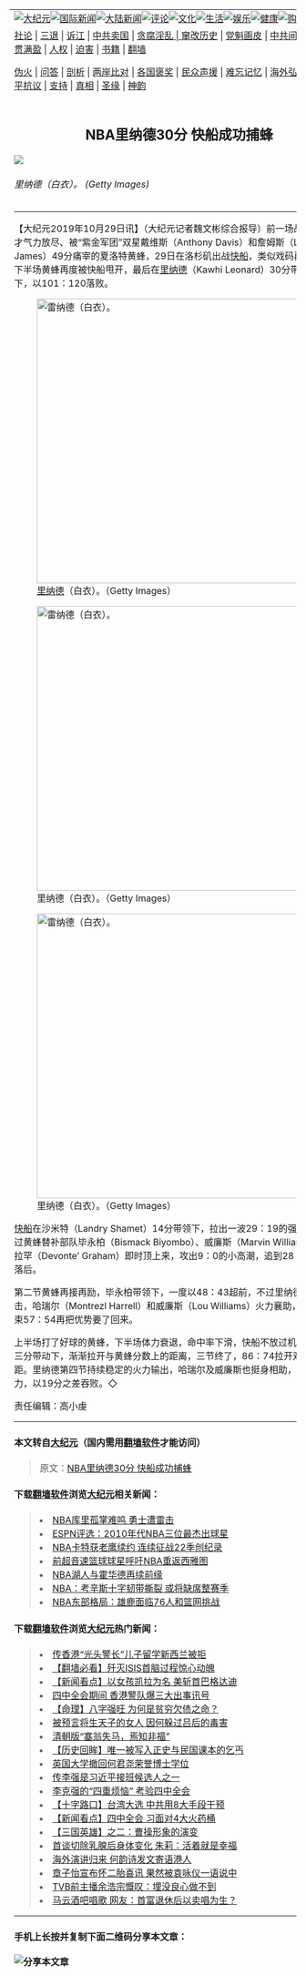 <a name="1" id="1" target="_blank"></a><span id="1"></span>
<table border="0"><tr><td colspan="2" VALIGN=TOP><a href="https://github.com/pnejs292/djy/blob/master/gb/nsc413.md#1"><img src="https://raw.githubusercontent.com/pnejs292/www/master/t/djy/1.jpg" title="大纪元"></a><a href="https://github.com/pnejs292/djy/blob/master/gb/n24hr.md#1"><img src="https://raw.githubusercontent.com/pnejs292/www/master/t/djy/3.jpg" title="国际新闻"></a><a href="https://github.com/pnejs292/djy/blob/master/gb/nsc413.md#1"><img src="https://raw.githubusercontent.com/pnejs292/www/master/t/djy/4.jpg" title="大陆新闻"></a><a href="https://github.com/pnejs292/djy/blob/master/gb/news392.md#1"><img src="https://raw.githubusercontent.com/pnejs292/www/master/t/djy/5.jpg" title="评论"></a><a href="https://github.com/pnejs292/djy/blob/master/gb/news2007.md#1"><img src="https://raw.githubusercontent.com/pnejs292/www/master/t/djy/6.jpg" title="文化"></a><a href="https://github.com/pnejs292/djy/blob/master/gb/news2008.md#1"><img src="https://raw.githubusercontent.com/pnejs292/www/master/t/djy/7.jpg" title="生活"></a><a href="https://github.com/pnejs292/djy/blob/master/gb/ncyule.md#1"><img src="https://raw.githubusercontent.com/pnejs292/www/master/t/djy/8.jpg" title="娱乐"></a><a href="https://github.com/pnejs292/djy/blob/master/gb/nsc1002.md#1"><img src="https://raw.githubusercontent.com/pnejs292/www/master/t/djy/9.jpg" title="健康"><a href="https://www.youlucky.com"><img src="https://raw.githubusercontent.com/pnejs292/www/master/t/djy/10.jpg" title="购物"></a><a href="https://www.supportepoch.org/donation?utm_medium=epochtimes&utm_source=referral&utm_campaign=donate_button_djyhomepage"><img src="https://raw.githubusercontent.com/pnejs292/www/master/t/djy/12.jpg" title="捐款"></a></td></tr>
<tr><td colspan="2" VALIGN=TOP><a target="_blank" href="https://github.com/pnejs292/djy/blob/master/gb/9p.md#1">社论</a> | <a target="_blank" href="https://github.com/pnejs292/djy/blob/master/gb/nf5657.md#1">三退</a> | <a target="_blank" href="https://github.com/pnejs292/djy/blob/master/gb/nf6123.md#1">诉江</a> | <a target="_blank" href="https://github.com/pnejs292/djy/blob/master/gb/nf1176117.md#1">中共卖国</a> | <a target="_blank" href="https://github.com/pnejs292/djy/blob/master/gb/nf5773.md#1">贪腐淫乱 | <a target="_blank" href="https://github.com/pnejs292/djy/blob/master/gb/nf1176115.md#1">窜改历史</a> | <a target="_blank" href="https://github.com/pnejs292/djy/blob/master/gb/nf1176107.md#1">党魁画皮</a> | <a target="_blank" href="https://github.com/pnejs292/djy/blob/master/gb/nf1320400.md#1">中共间谍</a> | <a target="_blank" href="https://github.com/pnejs292/djy/blob/master/gb/nf1176114.md#1">破坏传统</a> | <a target="_blank" href="https://github.com/pnejs292/djy/blob/master/gb/nf5287.md#1">恶贯满盈</a> | <a target="_blank" href="https://github.com/pnejs292/djy/blob/master/gb/ncid278.md#1">人权</a> | <a target="_blank" href="https://github.com/pnejs292/djy/blob/master/gb/nf1176111.md#1">迫害</a> | <a target="_blank" href="https://github.com/pnejs292/djy/blob/master/gb/nf1235328.md#1">书籍</a> | <a target="_blank" href="https://github.com/pnejs292/www/blob/master/README.md?zsrh#1">翻墙</a></p><p><a target="_blank" href="https://github.com/pnejs292/djy/blob/master/gb/nf5562.md#1">伪火</a> | <a target="_blank" href="https://github.com/pnejs292/djy/blob/master/gb/nf4378.md#1">问答</a> | <a target="_blank" href="https://github.com/pnejs292/djy/blob/master/gb/nf5792.md#1">剖析</a> | <a target="_blank" href="https://github.com/pnejs292/djy/blob/master/gb/nf5735.md#1">两岸比对</a> | <a target="_blank" href="https://github.com/pnejs292/djy/blob/master/gb/nf6119.md#1">各国褒奖</a> | <a target="_blank" href="https://github.com/pnejs292/djy/blob/master/gb/nf6120.md#1">民众声援</a> | <a target="_blank" href="https://github.com/pnejs292/djy/blob/master/gb/nf1188594.md#1">难忘记忆</a> | <a target="_blank" href="https://github.com/pnejs292/djy/blob/master/gb/nf3180.md#1">海外弘传</a> | <a target="_blank" href="https://github.com/pnejs292/djy/blob/master/gb/nf5410.md#1">万人上访</a> | <a target="_blank" href="https://github.com/pnejs292/ntdtv/blob/master/gb/prog1530_1.md#1">和平抗议</a> | <a target="_blank" href="https://github.com/pnejs292/djy/blob/master/gb/nf4386.md#1">支持</a> | <a target="_blank" href="https://github.com/pnejs292/djy/blob/master/gb/nf4389.md#1">真相</a> | <a target="_blank" href="https://github.com/pnejs292/djy/blob/master/gb/nf5790.md#1">圣缘</a> | <a target="_blank" href="https://github.com/pnejs292/djy/blob/master/gb/nf4786.md#1">神韵</a></td></tr>
<tr><td VALIGN=TOP width="626"><h2 align=center>NBA里纳德30分 快船成功捕蜂</h2>
<img src="http://i.epochtimes.com/assets/uploads/2019/10/65eebe3942a41f7d2d6ad78ca935f422-600x400.jpg" />
<h6>里纳德（白衣）。 (Getty Images)
</h6>
<hr>
<p>【大纪元2019年10月29日讯】（大纪元记者魏文彬综合报导）前一场战到第四节才气力放尽、被“紫金军团”双星戴维斯（Anthony Davis）和詹姆斯（LeBron James）49分痛宰的夏洛特黄蜂，29日在洛杉矶出战<a href="https://github.com/pnejs292/djy/blob/master/gb/tag/%E5%BF%AB%E8%88%B9.md">快船</a>，类似戏码再次上演，下半场黄蜂再度被快船甩开，最后在<a href="https://github.com/pnejs292/djy/blob/master/gb/tag/%E9%87%8C%E7%BA%B3%E5%BE%B7.md">里纳德</a>（Kawhi Leonard）30分带领的攻势下，以101：120落败。</p>
<figure id="11619808" style="width: 500px" class="wp-caption aligncenter"><img src="http://i.epochtimes.com/assets/uploads/2019/10/974a9e178ffce7453ad0e87e2d57df9f-450x300.jpg" alt="雷纳德（白衣）。" width="500" /><figcaption class="wp-caption-text"><a href="https://github.com/pnejs292/djy/blob/master/gb/tag/%E9%87%8C%E7%BA%B3%E5%BE%B7.md">里纳德</a>（白衣）。（Getty Images）</figcaption></figure>
<figure id="11619807" style="width: 500px" class="wp-caption aligncenter"><img src="http://i.epochtimes.com/assets/uploads/2019/10/4f316a0078cb03be810c9a2911e0c5ef-450x300.jpg" alt="雷纳德（白衣）。" width="500" /><figcaption class="wp-caption-text">里纳德（白衣）。（Getty Images）</figcaption></figure>
<figure id="11619805" style="width: 500px" class="wp-caption aligncenter"><img src="http://i.epochtimes.com/assets/uploads/2019/10/fbdfa36c047373b10cf952d392e15ca1-450x300.jpg" alt="雷纳德（白衣）。" width="500" /><figcaption class="wp-caption-text">里纳德（白衣）。（Getty Images）</figcaption></figure>
<p><a href="https://github.com/pnejs292/djy/blob/master/gb/tag/%E5%BF%AB%E8%88%B9.md">快船</a>在沙米特（Landry Shamet）14分带领下，拉出一波29：19的强势开节，不过黄蜂替补部队毕永柏（Bismack Biyombo）、威廉斯（Marvin Williams）和葛拉罕（Devonte&#8217; Graham）即时顶上来，攻出9：0的小高潮，追到28：29仅1分落后。</p>
<p>第二节黄蜂再接再励，毕永柏带领下，一度以48：43超前，不过里纳德带头反击，哈瑞尔（Montrezl Harrell）和威廉斯（Lou Williams）火力襄助，上半场结束57：54再把优势要了回来。</p>
<p>上半场打了好球的黄蜂，下半场体力衰退，命中率下滑，快船不放过机会，里纳德三分带动下，渐渐拉开与黄蜂分数上的距离，三节终了，86：74拉开双位数差距。里纳德第四节持续稳定的火力输出，哈瑞尔及威廉斯也挺身相助，黄蜂后继无力，以19分之差吞败。◇</p>
<p>责任编辑：高小虔</p>
<hr>

#### 本文转自<a href="http://www.epochtimes.com">大纪元</a>（国内需用<a href="https://git.io/JesJV">翻墙软件</a>才能访问）
> 原文：<a href="http://www.epochtimes.com/gb/19/10/29/n11619802.htm">NBA里纳德30分 快船成功捕蜂</a>
#### 下载<a href="https://git.io/JesJV">翻墙软件</a>浏览<a href="http://www.epochtimes.com">大纪元</a>相关新闻：
> <li><a href="http://www.epochtimes.com/gb/19/10/28/n11617824.htm">NBA库里孤掌难鸣 勇士遭雷击</a></li>
> <li><a href="http://www.epochtimes.com/gb/19/9/23/n11539506.htm">ESPN评选：2010年代NBA三位最杰出球星</a></li>
> <li><a href="http://www.epochtimes.com/gb/19/9/22/n11538619.htm">NBA卡特获老鹰续约 连续征战22季创纪录</a></li>
> <li><a href="http://www.epochtimes.com/gb/19/9/10/n11511041.htm">前超音速篮球球星呼吁NBA重返西雅图</a></li>
> <li><a href="http://www.epochtimes.com/gb/19/8/27/n11481115.htm">NBA湖人与霍华德再续前缘</a></li>
> <li><a href="http://www.epochtimes.com/gb/19/8/19/n11464125.htm">NBA：考辛斯十字韧带撕裂 或将缺席整赛季</a></li>
> <li><a href="http://www.epochtimes.com/gb/19/7/31/n11420332.htm">NBA东部格局：雄鹿面临76人和篮网挑战</a></li>

#### 下载<a href="https://git.io/JesJV">翻墙软件</a>浏览<a href="http://www.epochtimes.com">大纪元</a>热门新闻：
> <li><a href="http://www.epochtimes.com/gb/19/10/29/n11620315.htm">传香港“光头警长”儿子留学新西兰被拒</a></li>
> <li><a href="http://www.epochtimes.com/gb/19/10/29/n11618912.htm">【翻墙必看】歼灭ISIS首脑过程惊心动魄</a></li>
> <li><a href="http://www.epochtimes.com/gb/19/10/29/n11620538.htm">【新闻看点】以女孩凯拉为名 美斩首巴格达迪</a></li>
> <li><a href="http://www.epochtimes.com/gb/19/10/29/n11620743.htm">四中全会期间 香港警队爆三大出事讯号</a></li>
> <li><a href="http://www.epochtimes.com/gb/19/10/14/n11587969.htm">【命理】八字强旺 为何是贫穷欠债之命？</a></li>
> <li><a href="http://www.epochtimes.com/gb/19/10/17/n11594916.htm">被预言将生天子的女人 因何躲过吕后的毒害</a></li>
> <li><a href="http://www.epochtimes.com/gb/19/10/17/n11595311.htm">清朝版“塞翁失马，焉知非福”</a></li>
> <li><a href="http://www.epochtimes.com/gb/19/10/18/n11596909.htm">【历史回眸】唯一被写入正史与民国课本的乞丐</a></li>
> <li><a href="http://www.epochtimes.com/gb/19/10/28/n11618281.htm">英国大学撤回何君尧荣誉博士学位</a></li>
> <li><a href="http://www.epochtimes.com/gb/19/10/28/n11616789.htm">传李强是习近平接班候选人之一</a></li>
> <li><a href="http://www.epochtimes.com/gb/19/10/23/n11608176.htm">李克强的“四重烦恼” 考验四中全会</a></li>
> <li><a href="http://www.epochtimes.com/gb/19/10/28/n11616555.htm">【十字路口】台湾大选 中共用8大手段干预</a></li>
> <li><a href="http://www.epochtimes.com/gb/19/10/28/n11618326.htm">【新闻看点】四中全会 习面对4大火药桶</a></li>
> <li><a href="http://www.epochtimes.com/gb/19/10/24/n11609518.htm">【三国英雄】之二：曹操形象的演变</a></li>
> <li><a href="http://www.epochtimes.com/gb/19/10/27/n11616087.htm">首谈切除乳腺后身体变化 朱莉：活着就是幸福</a></li>
> <li><a href="http://www.epochtimes.com/gb/19/10/27/n11615943.htm">海外演讲归来 何韵诗发文寄语港人</a></li>
> <li><a href="http://www.epochtimes.com/gb/19/10/28/n11618068.htm">章子怡宣布怀二胎喜讯 果然被袁咏仪一语说中</a></li>
> <li><a href="http://www.epochtimes.com/gb/19/10/28/n11618355.htm">TVB前主播余浩宗慨叹：埋没良心做不到</a></li>
> <li><a href="http://www.epochtimes.com/gb/19/10/28/n11618662.htm">马云酒吧唱歌 网友：首富退休后以卖唱为生？</a></li>
<hr>

#### 手机上长按并复制下面二维码分享本文章：<br><br><img src="http://www.hehaibao.com/qr/index.php?m=1&e=L&p=10&t=&d=https://github.com/pnejs292/djy/blob/master/gb/19/10/29/n11619802.md%231" title="分享本文章"></td><td VALIGN=TOP><a href="https://github.com/pnejs292/djy/blob/master/gb/16/1/21/n4622075.md?dfh#1" target="_blank"><img src="https://raw.githubusercontent.com/pnejs292/djy/master/gb/300/wei-f1.jpg" title="中共的伪火骗局"  alt="中共的伪火骗局"></a><br><a href="https://github.com/pnejs292/www/blob/master/README.md?dfh#9" target="_blank"><img src="https://raw.githubusercontent.com/pnejs292/djy/master/gb/300/yong-h.jpg" title="永恒的见证"  alt="永恒的见证"></a><br><a href="https://github.com/pnejs292/djy/blob/master/gb/13/9/29/n3974789.md?dfh#1" target="_blank"><img src="https://raw.githubusercontent.com/pnejs292/djy/master/gb/300/shang-lnz.jpg" title="善良女子被中共投男牢"  alt="善良女子被中共投男牢"></a><br><a href="https://github.com/pnejs292/djy/blob/master/gb/16/3/16/n4663449.md?dfh#1" target="_blank"><img src="https://raw.githubusercontent.com/pnejs292/djy/master/gb/300/huo-z3.jpg" title="警卫目击活摘器官"  alt="警卫目击活摘器官"></a><br><a href="https://github.com/pnejs292/djy/blob/master/gb/16/8/7/n8177641.md?dfh#1" target="_blank"><img src="https://raw.githubusercontent.com/pnejs292/djy/master/gb/300/huo-z4.jpg" title="证人描述活摘恐怖"  alt="证人描述活摘恐怖"></a><br><a href="https://github.com/pnejs292/djy/blob/master/gb/10/4/19/n2881569.md?dfh#1" target="_blank"><img src="https://raw.githubusercontent.com/pnejs292/djy/master/gb/300/huo-z1.jpg" title="揭开活摘器官黑幕"  alt="揭开活摘器官黑幕"></a><br><a href="https://github.com/pnejs292/djy/blob/master/gb/10/11/7/n3077476.md?dfh#1" target="_blank"><img src="https://raw.githubusercontent.com/pnejs292/djy/master/gb/300/ma-ks.jpg" title="马克思的成魔之路"  alt="马克思的成魔之路"></a><br><a href="https://github.com/pnejs292/djy/blob/master/gb/14/6/9/n4173977.md?dfh#1" target="_blank"><img src="https://raw.githubusercontent.com/pnejs292/djy/master/gb/300/chang-zs.jpg" title="藏字石 蕴天机"  alt="藏字石 蕴天机"></a><br><a href="https://github.com/pnejs292/djy/blob/master/gb/18/5/10/n10381511.md?dfh#1" target="_blank"><img src="https://raw.githubusercontent.com/pnejs292/djy/master/gb/300/st1.jpg" title="关注3亿人三退"  alt="关注3亿人三退"></a><br><a href="https://github.com/pnejs292/djy/blob/master/gb/18/3/21/n10237682.md?dfh#1" target="_blank"><img src="https://raw.githubusercontent.com/pnejs292/djy/master/gb/300/jie-t.jpg" title="解体中共复兴中华"  alt="解体中共复兴中华"></a><br><a href="https://github.com/pnejs292/djy/blob/master/gb/9/2/9/n2422991.md?dfh#1" target="_blank"><img src="https://raw.githubusercontent.com/pnejs292/djy/master/gb/300/gao-zs.jpg" title="中共迫害良心律师"  alt="中共迫害良心律师"></a><br><a href="https://github.com/pnejs292/djy/blob/master/gb/18/12/9/n10900044.md?dfh#1" target="_blank"><img src="https://raw.githubusercontent.com/pnejs292/djy/master/gb/300/sj1.jpg" title="303万人举报江泽民"  alt="303万人举报江泽民"></a><br><a href="https://github.com/pnejs292/djy/blob/master/gb/18/8/28/n10672014.md?dfh#1" target="_blank"><img src="https://raw.githubusercontent.com/pnejs292/djy/master/gb/300/sj2.jpg" title="这些官员为何起诉江泽民"  alt="这些官员为何起诉江泽民"></a><br><a href="https://github.com/pnejs292/djy/blob/master/gb/8/12/18/n2367165.md?dfh#1" target="_blank"><img src="https://raw.githubusercontent.com/pnejs292/djy/master/gb/300/liangan.jpg" title="海峡两岸的强烈对比"  alt="海峡两岸的强烈对比"></a><br><a href="https://github.com/pnejs292/djy/blob/master/gb/15/5/5/n4427238.md?dfh#1" target="_blank"><img src="https://raw.githubusercontent.com/pnejs292/djy/master/gb/300/jia-ndzl.jpg" title="加拿大总理的贺信"  alt="加拿大总理的贺信"></a><br><a href="https://github.com/pnejs292/djy/blob/master/gb/11/6/17/n3289382.md?dfh#1" target="_blank"><img src="https://raw.githubusercontent.com/pnejs292/djy/master/gb/300/xiao-wd.jpg" title="探寻真相兼听则明"  alt="探寻真相兼听则明"></a><br><a href="https://github.com/pnejs292/djy/blob/master/gb/18/10/27/n10812623.md?dfh#1" target="_blank"><img src="https://raw.githubusercontent.com/pnejs292/djy/master/gb/300/yindu.jpg" title="印度媒体报道东方"  alt="印度媒体报道东方"></a><br><a href="https://github.com/pnejs292/djy/blob/master/gb/18/6/9/n10469652.md?dfh#1" target="_blank"><img src="https://raw.githubusercontent.com/pnejs292/djy/master/gb/300/xie-j.jpg" title="不一样的海外校园"  alt="不一样的海外校园"></a><br><a href="https://github.com/pnejs292/djy/blob/master/gb/7/4/5/n1669415.md?dfh#1" target="_blank"><img src="https://raw.githubusercontent.com/pnejs292/djy/master/gb/300/li-up.jpg" title="从大师到徒弟的传奇"  alt="从大师到徒弟的传奇"></a><br><a href="https://github.com/pnejs292/djy/blob/master/gb/17/5/26/n9191512.md?dfh#1" target="_blank"><img src="https://raw.githubusercontent.com/pnejs292/djy/master/gb/300/zfl2.jpg" title="亿万人与东方一本奇书"  alt="亿万人与东方一本奇书"></a><br><a href="https://github.com/pnejs292/djy/blob/master/gb/13/11/27/n4020290.md?dfh#1" target="_blank"><img src="https://raw.githubusercontent.com/pnejs292/djy/master/gb/300/zhen-h.jpg" title="大陆见不到的震撼场面"  alt="大陆见不到的震撼场面"></a><br><a href="https://github.com/pnejs292/djy/blob/master/gb/15/7/17/n4482910.md?dfh#1" target="_blank"><img src="https://raw.githubusercontent.com/pnejs292/djy/master/gb/300/dalu-sk.jpg" title="人心向善 大陆当初盛况"  alt="人心向善 大陆当初盛况"></a><br><a href="https://github.com/pnejs292/djy/blob/master/gb/9/10/15/n2689419.md?dfh#1" target="_blank"><img src="https://raw.githubusercontent.com/pnejs292/djy/master/gb/300/zfl1.jpg" title="追寻真理 这书讲什么"  alt="追寻真理 这书讲什么"></a><br><a href="https://github.com/pnejs292/www/blob/master/README.md?dfh#1" target="_blank"><img src="https://raw.githubusercontent.com/pnejs292/djy/master/gb/300/fq1.jpg" title="下载免费翻墙软件"  alt="下载免费翻墙软件"></a><br></td></tr></table>

